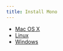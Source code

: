 ```yaml
---
title: Install Mono
---
```


- [Mac OS X](/docs/getting-started/install/mac/)
- [Linux](/docs/getting-started/install/linux/)
- [Windows](/docs/getting-started/install/windows/)
